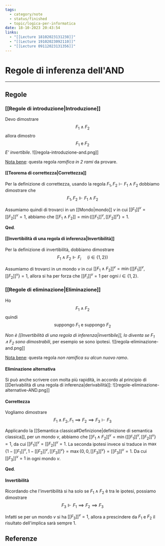 ```yaml
---
tags:
  - category/note
  - status/finished
  - topic/logica-per-informatica
date: 18-10-2023 20:43:54
links:
  - "[[Lecture 18102023131238]]"
  - "[[Lecture 19102023092110]]"
  - "[[Lecture 09112023131356]]"
---
```

# Regole di inferenza dell'AND
---
## Regole
### [[Regole di introduzione|Introduzione]]
Devo dimostrare
$$F_{1} \land F_{2}$$
allora dimostro $$F_{1} \text{ e } F_{2}$$
_E' invertibile_.
![[regola-introduzione-and.png]]

<u>Nota bene</u>: questa regola _ramifica in 2 rami_ da provare.

#### [[Teorema di correttezza|Correttezza]]
Per la definizione di correttezza, usando la regola $F_{1}, F_{2} \vdash F_{1} \land F_{2}$ dobbiamo dimostrare che
$$F_{1}, F_{2} \Vdash F_{1} \land F_{2}$$

Assumiamo quindi di trovarci in un [[Mondo|mondo]] $v$ in cui $[[F_{1}]]^{v} = [[F_{2}]]^{v} = 1$, abbiamo che $[[F_{1} \land F_{2}]] = \min \{[[F_{1}]]^{v}, [[F_{2}]]^{v}\} = 1$.

**Qed**.

#### [[Invertibilità di una regola di inferenza|Invertibilità]]
Per la definizione di invertibilità, dobbiamo dimostrare
$$F_{1} \land F_{2} \Vdash F_{i} \ \ \ \ \ (i \in \{1, 2\})$$

Assumiamo di trovarci in un mondo $v$ in cui $[[F_{1} \land F_{2}]]^{v} = \min \{[[F_{1}]]^{v}, [[F_{2}]]^{v}\} = 1$, allora si ha per forza che $[[F_{i}]]^{v} = 1$ per ogni $i \in \{1, 2\}$.

### [[Regole di eliminazione|Eliminazione]]
Ho 
$$F_{1} \land F_{2}$$
quindi
$$\text{suppongo } F_{1} \text{ e suppongo } F_{2}$$

_Non è [[Invertibilità di una regola di inferenza|invertibile]], lo diventa se $F_{1} \land F_{2}$ sono dimostrabili_, per esempio se sono ipotesi.
![[regola-eliminazione-and.png]]

<u>Nota bene</u>: questa regola _non ramifica su alcun nuovo ramo_.

#### Eliminazione alternativa
Si può anche scrivere con molta più rapidità, in accordo al principio di [[Derivabilità di una regola di inferenza|derivabilità]]:
![[regole-eliminazione-alternative-AND.png]]

#### Correttezza
Vogliamo dimostrare
$$F_{1} \land F_{2}, F_{1} \implies F_{2} \implies F_{3} \vdash F_{3}$$

Applicando la [[Semantica classica#Definizione|definizione di semantica classica]], per un mondo $v$, abbiamo che $[[F_{1} \land F_{2}]]^{v} = \min \{[[F_{1}]]^{v}, [[F_{2}]]^{v}\} = 1$, da cui $[[F_{1}]]^{v} = [[F_{2}]]^{v} = 1$. La seconda ipotesi invece si traduce in $\max \{1 - [[F_{1}]]^{v}, 1 - [[F_{2}]]^{v}, [[F_{3}]]^{v}\} = \max \{0, 0, [[F_{3}]]^{v}\} = [[F_{3}]]^{v} = 1$. Da cui $[[F_{3}]]^{v} = 1$ in ogni mondo $v$.

**Qed**.

#### Invertibilità
Ricordando che l'invertibilità si ha solo se $F_{1} \land F_{2}$ è tra le ipotesi, possiamo dimostrare
$$F_{3} \Vdash F_{1} \implies F_{2} \implies F_{3}$$

Infatti se per un mondo $v$ si ha $[[F_{3}]]^{v} = 1$, allora a prescindere da $F_{1}$ e $F_{2}$ il risultato dell'implica sarà sempre 1.

## Referenze